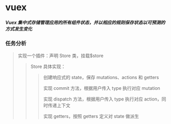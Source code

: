 # vuex

##### Vuex 集中式存储管理应用的所有组件状态，并以相应的规则保存状态以可预测的方式发生变化

### 任务分析

> 实现一个插件：声明 Store 类，挂载\$store
>
> > Store 具体实现：
> >
> > > 创建响应式的 state，保存 mutations、actions 和 getters
> > >
> > > 实现 commit 方法，根据用户传入 type 执行对应 mutation
> > >
> > > 实现 dispatch 方法，根据用户传入 type 执行对应 action，同时传递上下文
> > >
> > > 实现 getters，按照 getters 定义对 state 做派生
